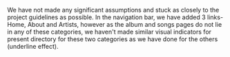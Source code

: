 We have not made any significant assumptions and stuck as closely to the project guidelines as possible. 
In the navigation bar, we have added 3 links- Home, About and Artists, however as the album and songs pages do not lie in any of these categories, we haven't made
similar visual indicators for present directory for these two categories as we have done for the others (underline effect).
